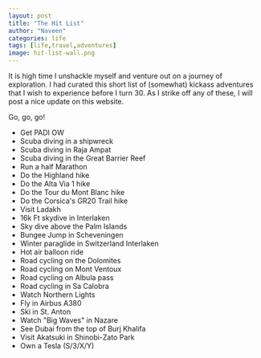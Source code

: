```yaml
---
layout: post
title: "The Hit List"
author: "Naveen"
categories: life
tags: [life,travel,adventures]
image: hit-list-wall.png
---
```


It is high time I unshackle myself and venture out on a journey of exploration. I had curated this short list of (somewhat) kickass adventures that I wish to experience before I turn 30. As I strike off any of these, I will post a nice update on this website.

Go, go, go!

* Get PADI OW
* Scuba diving in a shipwreck
* Scuba diving in Raja Ampat
* Scuba diving in the Great Barrier Reef  
* Run a half Marathon
* Do the Highland hike
* Do the Alta Via 1 hike
* Do the Tour du Mont Blanc hike
* Do the Corsica's GR20 Trail hike
* Visit Ladakh
* 16k Ft skydive in Interlaken
* Sky dive above the Palm Islands
* Bungee Jump in Scheveningen
* Winter paraglide in Switzerland Interlaken
* Hot air balloon ride
* Road cycling on the Dolomites
* Road cycling on Mont Ventoux
* Road cycling on Albula pass
* Road cycling in Sa Calobra
* Watch Northern Lights
* Fly in Airbus A380
* Ski in St. Anton
* Watch "Big Waves" in Nazare
* See Dubai from the top of Burj Khalifa
* Visit Akatsuki in Shinobi-Zato Park
* Own a Tesla (S/3/X/Y)
